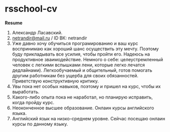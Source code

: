 # rsschool-cv
**Resume**
1. Александр Ласавский.
2. netrandir@mail.ru / ID ВК: netrandir
3. Уже давно хочу обучиться програмированию и ваш курс воспринимаю как хороший шанс осуществить эту мечту. Поэтому буду прикладывать все усилия, чтобы пройти его. Надеюсь на продуктивное зваимодействие.
Немного о себе: целеустремленный человек с легкими вспышками лени, которые легко лечатся дедлайнами). Легкообучаемый и общительный, готов помогать другим работникам без ущерба для своих обязанностей. Приветствую конструктивную критику.
4. Увы пока нет особых навыков, поэтому и пришел на курс, чтобы их выработать.
5. Какого-либо опыта пока не наработал, но планирую исправить, когда пройду курс.
7. Неоконченное высшее образование. Онлаин курсы английского языка.
8. Английский язык на низко-среднем уровне. Сейчас посещаю онлаин курсы по данному языку.

